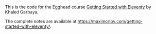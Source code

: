 This is the code for the Egghead course [Getting Started with Eleventy](https://egghead.io/playlists/getting-started-with-eleventy-53c2) by Khaled Garbaya.

The complete notes are available at https://maximorlov.com/getting-started-with-eleventy/.